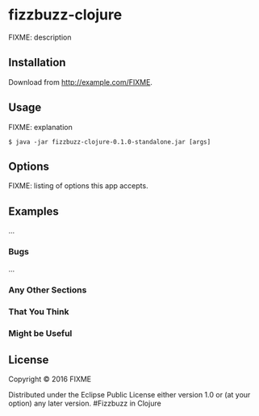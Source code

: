 # fizzbuzz-clojure

FIXME: description

## Installation

Download from http://example.com/FIXME.

## Usage

FIXME: explanation

    $ java -jar fizzbuzz-clojure-0.1.0-standalone.jar [args]

## Options

FIXME: listing of options this app accepts.

## Examples

...

### Bugs

...

### Any Other Sections
### That You Think
### Might be Useful

## License

Copyright © 2016 FIXME

Distributed under the Eclipse Public License either version 1.0 or (at
your option) any later version.
#Fizzbuzz in Clojure
